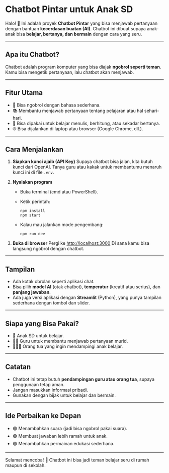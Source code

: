 # Chatbot Pintar untuk Anak SD

Halo! 👋
Ini adalah proyek **Chatbot Pintar** yang bisa menjawab pertanyaan dengan bantuan **kecerdasan buatan (AI)**.
Chatbot ini dibuat supaya anak-anak bisa **belajar, bertanya, dan bermain** dengan cara yang seru.

---

## Apa itu Chatbot?

Chatbot adalah program komputer yang bisa diajak **ngobrol seperti teman**.
Kamu bisa mengetik pertanyaan, lalu chatbot akan menjawab.

---

## Fitur Utama

* 💬 Bisa ngobrol dengan bahasa sederhana.
* 📚 Membantu menjawab pertanyaan tentang pelajaran atau hal sehari-hari.
* 🎨 Bisa dipakai untuk belajar menulis, berhitung, atau sekadar bertanya.
* 🌐 Bisa dijalankan di laptop atau browser (Google Chrome, dll.).

---

## Cara Menjalankan

1. **Siapkan kunci ajaib (API Key)**
   Supaya chatbot bisa jalan, kita butuh kunci dari OpenAI. Tanya guru atau kakak untuk membantumu menaruh kunci ini di file `.env`.

2. **Nyalakan program**

   * Buka terminal (cmd atau PowerShell).
   * Ketik perintah:

     ```
     npm install
     npm start
     ```
   * Kalau mau jalankan mode pengembang:

     ```
     npm run dev
     ```

3. **Buka di browser**
   Pergi ke [http://localhost:3000](http://localhost:3000)
   Di sana kamu bisa langsung ngobrol dengan chatbot.

---

## Tampilan

* Ada kotak obrolan seperti aplikasi chat.
* Bisa pilih **model AI** (otak chatbot), **temperatur** (kreatif atau serius), dan **panjang jawaban**.
* Ada juga versi aplikasi dengan **Streamlit** (Python), yang punya tampilan sederhana dengan tombol dan slider.

---

## Siapa yang Bisa Pakai?

* 👦 Anak SD untuk belajar.
* 👩‍🏫 Guru untuk membantu menjawab pertanyaan murid.
* 👨‍👩‍👧 Orang tua yang ingin mendampingi anak belajar.

---

## Catatan

* Chatbot ini tetap butuh **pendampingan guru atau orang tua**, supaya penggunaan tetap aman.
* Jangan masukkan informasi pribadi.
* Gunakan dengan bijak untuk belajar dan bermain.

---

## Ide Perbaikan ke Depan

* 🟢 Menambahkan suara (jadi bisa ngobrol pakai suara).
* 🟢 Membuat jawaban lebih ramah untuk anak.
* 🟢 Menambahkan permainan edukasi sederhana.

---

Selamat mencoba! 🚀
Chatbot ini bisa jadi teman belajar seru di rumah maupun di sekolah.
